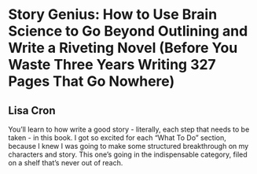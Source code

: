 # Story Genius: How to Use Brain Science to Go Beyond Outlining and Write a Riveting Novel (Before You Waste Three Years Writing 327 Pages That Go Nowhere)
## Lisa Cron
You’ll learn to how write a good story - literally, each step that needs to be taken - in this book. I got so excited for each “What To Do” section, because I knew I was going to make some structured breakthrough on my characters and story. This one’s going in the indispensable category, filed on a shelf that’s never out of reach.
